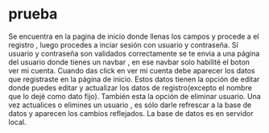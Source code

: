 # prueba

Se encuentra en la pagina de inicio donde llenas los campos y procede a el registro , luego procedes a inciar sesión con usuario y contraseña.
Sí usuario y contraseña son validados correctamente se te envia a una página del usuario donde tienes un navbar , en ese navbar solo habilité el boton ver mi cuenta.
Cuando das click en ver mi cuenta debe aparecer los datos que registraste en la página de inicio.
Estos datos tienen la opción de editar donde puedes editar y actualizar los datos de registro(excepto el nombre que lo dejé como dato fijo).
También esta la opción de eliminar usuario.
Una vez actualices o elimines un usuario , es sólo darle refrescar a la base de datos y aparecen los cambios reflejados.
La base de datos es en servidor local.
